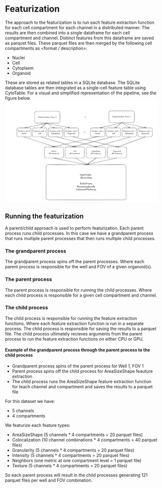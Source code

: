 # Featurization

The approach to the featurization is to run each feature extraction function for each cell compartment for each channel in a distributed manner.
The results are then combined into a single dataframe for each cell compartment and channel.
Distinct features from this dataframe are saved as parquet files.
These parquet files are then merged by the following cell compartments as <format / description>:
- Nuclei
- Cell
- Cytoplasm
- Organoid

These are stored as related tables in a SQLite database.
The SQLite database tables are then integrated as a single-cell feature table using CytoTable.
For a visual and simplified representation of the pipeline, see the figure below.
![Featurization pipeline](./diagram/featurization_strategy.png)

## Running the featurization
A parent/child approach is used to perform featurization.
Each parent process runs child processes.
In this case we have a grandparent process that runs multiple parent processes that then runs multiple child processes.
### The grandparent process
The grandparent process spins off the parent processes.
Where each parent process is responsible for the well and FOV of a given organoid(s).
### The parent process
The parent process is responsible for running the child processes.
Where each child process is responsible for a given cell compartment and channel.
### The child process
The child process is responsible for running the feature extraction functions.
Where each feature extraction function is run in a separate process.
The child process is responsible for saving the results to a parquet file.
The child process ultimately recieves arguments from the parent process to run the feature extraction functions on either CPU or GPU.

#### Example of the grandparent process through the parent process to the child process
* Grandparent process spins of the parent process for Well 1, FOV 1
* Parent process spins off the child process for AreaSizeShape feauture extraction
* The child process runs the AreaSizeShape feature extraction function for teach channel and compartment and saves the results to a parquet file

For this dataset we have:
* 5 channels
* 4 compartments

We featurize each feature types:
* AreaSizeShape (5 channels * 4 compartments = 20 parquet files)
* Colocalization (10 channel combinations * 4 compartments = 40 parquet files)
* Granularity (5 channels * 4 compartments = 20 parquet files)
* Intensity (5 channels * 4 compartments = 20 parquet files)
* Neighbors (one metric at one compartment level = 1 parquet file)
* Texture (5 channels * 4 compartments = 20 parquet files)

So each parent process will result in the child processes generating 121 parquet files per well and FOV combination.
